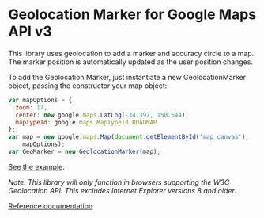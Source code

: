 # Geolocation Marker for Google Maps API v3
 
This library uses geolocation to add a marker and accuracy circle to a map. The marker position is automatically updated as the user position changes.

To add the Geolocation Marker, just instantiate a new GeolocationMarker object, passing the constructor your map object:

```JavaScript
var mapOptions = {
  zoom: 17,
  center: new google.maps.LatLng(-34.397, 150.644),
  mapTypeId: google.maps.MapTypeId.ROADMAP
};
var map = new google.maps.Map(document.getElementById('map_canvas'),
    mapOptions);
var GeoMarker = new GeolocationMarker(map);
```

[See the example](http://chadkillingsworth.github.io/geolocation-marker/examples/mylocation.html).

*Note: This library will only function in browsers supporting the W3C Geolocation API. This excludes Internet Explorer versions 8 and older.*

[Reference documentation](http://chadkillingsworth.github.io/geolocation-marker/docs/reference.html)
